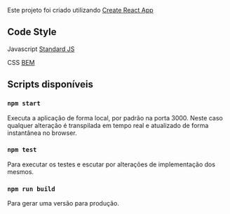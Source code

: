 Este projeto foi criado utilizando [Create React App](https://github.com/facebook/create-react-app)

## Code Style

Javascript [Standard JS](https://standardjs.com/)

CSS [BEM](https://getbem.com/)

## Scripts disponíveis


### `npm start`

Executa a aplicação de forma local, por padrão na porta 3000.
Neste caso qualquer alteração é transpilada em tempo real
e atualizado de forma instantânea no browser.

### `npm test`

Para executar os testes e escutar por alterações de implementação
dos mesmos.

### `npm run build`

Para gerar uma versão para produção.
